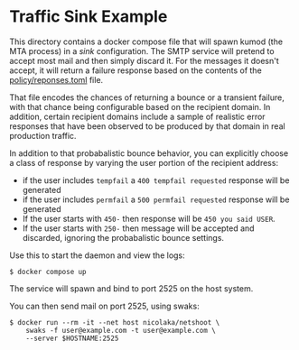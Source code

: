 # Traffic Sink Example

This directory contains a docker compose file that will spawn kumod (the MTA
process) in a *sink* configuration. The SMTP service will pretend to accept
most mail and then simply discard it.  For the messages it doesn't accept, it
will return a failure response based on the contents of the
[policy/reponses.toml](policy/responses.toml) file.

That file encodes the chances of returning a bounce or a transient failure,
with that chance being configurable based on the recipient domain. In
addition, certain recipient domains include a sample of realistic
error responses that have been observed to be produced by that domain
in real production traffic.

In addition to that probabalistic bounce behavior, you can explicitly
choose a class of response by varying the user portion of the recipient
address:

* if the user includes `tempfail` a `400 tempfail requested` response will be generated
* if the user includes `permfail` a `500 permfail requested` response will be generated
* If the user starts with `450-` then response will be `450 you said USER`.
* If the user starts with `250-` then message will be accepted and discarded, ignoring the probabalistic bounce settings.

Use this to start the daemon and view the logs:

```console
$ docker compose up
```

The service will spawn and bind to port 2525 on the host system.

You can then send mail on port 2525, using swaks:

```
$ docker run --rm -it --net host nicolaka/netshoot \
    swaks -f user@example.com -t user@example.com \
    --server $HOSTNAME:2525
```

